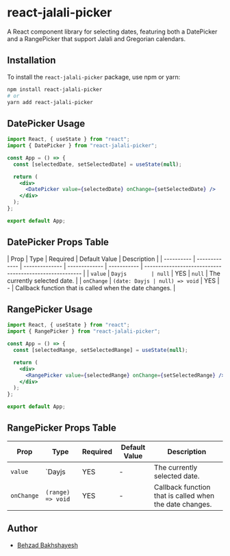 # react-jalali-picker

A React component library for selecting dates, featuring both a DatePicker and a RangePicker that support Jalali and Gregorian calendars.

## Installation

To install the `react-jalali-picker` package, use npm or yarn:

```bash
npm install react-jalali-picker
# or
yarn add react-jalali-picker
```

## DatePicker Usage

```jsx
import React, { useState } from "react";
import { DatePicker } from "react-jalali-picker";

const App = () => {
  const [selectedDate, setSelectedDate] = useState(null);

  return (
    <div>
      <DatePicker value={selectedDate} onChange={setSelectedDate} />
    </div>
  );
};

export default App;
```

## DatePicker Props Table

| Prop       | Type          | Required       | Default Value | Description |
| ---------- | ------------- | -------------- | ------------- | ----------- | ------------------------------------------------------- |
| `value`    | `Dayjs        | null`          | YES           | `null`      | The currently selected date.                            |
| `onChange` | `(date: Dayjs | null) => void` | YES           | -           | Callback function that is called when the date changes. |

## RangePicker Usage

```jsx
import React, { useState } from "react";
import { RangePicker } from "react-jalali-picker";

const App = () => {
  const [selectedRange, setSelectedRange] = useState(null);

  return (
    <div>
      <RangePicker value={selectedRange} onChange={setSelectedRange} />
    </div>
  );
};

export default App;
```

## RangePicker Props Table

| Prop       | Type              | Required | Default Value | Description                                             |
| ---------- | ----------------- | -------- | ------------- | ------------------------------------------------------- |
| `value`    | `Dayjs            | YES      | -             | The currently selected date.                            |
| `onChange` | `(range) => void` | YES      | -             | Callback function that is called when the date changes. |

## Author

- [Behzad Bakhshayesh](https://github.com/behzadbakhshayesh)